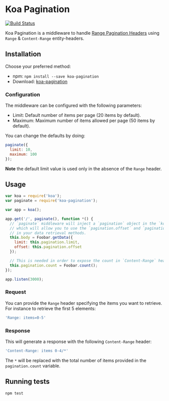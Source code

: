 # Koa Pagination
[![Build Status](https://travis-ci.org/seegno/koa-pagination.svg?branch=master)](https://travis-ci.org/seegno/koa-pagination)

Koa Pagination is a middleware to handle [Range Pagination Headers](http://www.w3.org/Protocols/rfc2616/rfc2616-sec14.html) using `Range` & `Content-Range` entity-headers.

## Installation

Choose your preferred method:

* npm: `npm install --save koa-pagination`
* Download: [koa-pagination](https://github.com/seegno/koa-pagination)

### Configuration

The middleware can be configured with the following parameters:
- Limit: Default number of items per page (20 items by default).
- Maximum: Maximum number of items allowed per page (50 items by default).

You can change the defaults by doing:

```js
paginate({
  limit: 10,
  maximum: 100
});
```

**Note** the default limit value is used only in the absence of the `Range` header.

## Usage

```js
var koa = require('koa');
var paginate = require('koa-pagination');

var app = koa();

app.get('/', paginate(), function *() {
  // `paginate` middleware will inject a `pagination` object in the `koa` context,
  // which will allow you to use the `pagination.offset` and `pagination.limit`
  // in your data retrieval methods.
  this.body = Foobar.getData({
    limit: this.pagination.limit,
    offset: this.pagination.offset
  });

  // This is needed in order to expose the count in `Content-Range` header.
  this.pagination.count = Foobar.count();
});

app.listen(3000);
```

### Request

You can provide the `Range` header specifying the items you want to retrieve. For instance to retrieve the first 5 elements:

```js
'Range: items=0-5'
```

### Response

This will generate a response with the following `Content-Range` header:

```js
'Content-Range: items 0-4/*'
```

The `*` will be replaced with the total number of items provided in the `pagination.count` variable.

## Running tests

```sh
npm test
```

